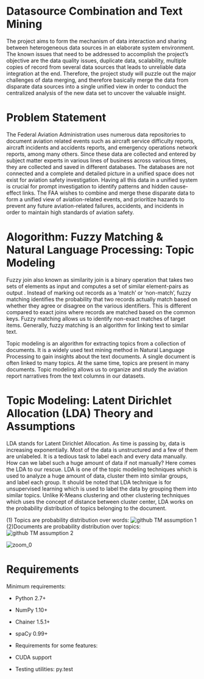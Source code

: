 # Datasource Combination and Text Mining
The project aims to form the mechanism of data interaction and sharing between heterogeneous data sources in an elaborate system environment. The known issues that need to be addressed to accomplish the project’s objective are the data quality issues, duplicate data, scalability, multiple copies of record from several data sources that leads to unreliable data integration at the end. Therefore, the project study will puzzle out the major challenges of data merging, and therefore basically merge the data from disparate data sources into a single unified view in order to conduct the centralized analysis of the new data set to uncover the valuable insight. 

# Problem Statement 
The Federal Aviation Administration uses numerous data repositories to document aviation related events such as aircraft service difficulty reports, aircraft incidents and accidents reports, and emergency operations network reports, among many others. Since these data are collected and entered by subject matter experts in various lines of business across various times, they are collected and saved in different databases. The databases are not connected and a complete and detailed picture in a unified space does not exist for aviation safety investigation. Having all this data in a unified system is crucial for prompt investigation to identify patterns and hidden cause-effect links. The FAA wishes to combine and merge these disparate data to form a unified view of aviation-related events, and prioritize hazards to prevent any future aviation-related failures, accidents, and incidents in order to maintain high standards of aviation safety.

# Alogorithm: Fuzzy Matching & Natural Language Processing: Topic Modeling 
Fuzzy join also known as  similarity join is a binary operation that takes two sets of elements as input and computes a set of similar element-pairs as output . Instead of marking out records as a ‘match’ or ‘non-match’, fuzzy matching identifies the probability that two records actually match based on whether they agree or disagree on the various identifiers. This is different compared to exact joins where records are matched based on the common keys. Fuzzy matching allows us to identify non-exact matches of target items. Generally, fuzzy matching is an algorithm for linking text to similar text.

Topic modeling is an algorithm for extracting topics from a collection of documents. It is a widely used text mining method in Natural Language Processing to gain insights about the text documents. A single document is often linked to many topics. At the same time, topics are present in many documents. Topic modeling allows us to organize and study the aviation report narratives from the text columns in our datasets.

# Topic Modeling: Latent Dirichlet Allocation (LDA) Theory and Assumptions
LDA stands for Latent Dirichlet Allocation. As time is passing by, data is increasing exponentially. Most of the data is unstructured and a few of them are unlabeled. It is a tedious task to label each and every data manually. How can we label such a huge amount of data if not manually? Here comes the LDA to our rescue. LDA is one of the topic modeling techniques which is used to analyze a huge amount of data, cluster them into similar groups, and label each group. It should be noted that LDA technique is for unsupervised learning which is used to label the data by grouping them into similar topics. Unlike K-Means clustering and other clustering techniques which uses the concept of distance between cluster center, LDA works on the probability distribution of topics belonging to the document.

(1) Topics are probability distribution over words:
![github TM assumption 1](https://user-images.githubusercontent.com/61568065/112349648-4a597f00-8c9f-11eb-818e-38de993f9ce6.PNG)
(2)Documents are probability distribution over topics:
![github TM assumption 2](https://user-images.githubusercontent.com/61568065/112354604-3ca5f880-8ca3-11eb-9d2b-f4f3115d4b1b.PNG)


![zoom_0](https://user-images.githubusercontent.com/61568065/112365573-323d2c00-8cae-11eb-8b76-d53f4236950f.gif)


# Requirements
Minimum requirements:

* Python 2.7+
* NumPy 1.10+
* Chainer 1.5.1+
* spaCy 0.99+
* Requirements for some features:

* CUDA support
* Testing utilities: py.test


